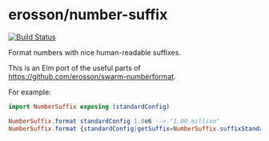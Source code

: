 # erosson/number-suffix

[![Build Status](https://travis-ci.org/erosson/number-suffix.svg?branch=master)](https://travis-ci.org/erosson/number-suffix)

Format numbers with nice human-readable suffixes.

This is an Elm port of the useful parts of https://github.com/erosson/swarm-numberformat.

For example:

```elm
import NumberSuffix exposing (standardConfig)      

NumberSuffix.format standardConfig 1.0e6 --> "1.00 million"
NumberSuffix.format {standardConfig|getSuffix=NumberSuffix.suffixStandardShort} 1.0e6 --> "1.00M"
```

